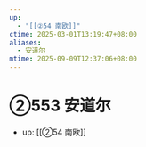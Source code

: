 ```yaml
---
up:
  - "[[②54 南欧]]"
ctime: 2025-03-01T13:19:47+08:00
aliases:
  - 安道尔
mtime: 2025-09-09T12:37:06+08:00
---
```


# ②553 安道尔

- up: [[②54 南欧]]
